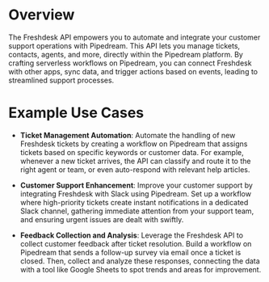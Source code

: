 # Overview

The Freshdesk API empowers you to automate and integrate your customer support operations with Pipedream. This API lets you manage tickets, contacts, agents, and more, directly within the Pipedream platform. By crafting serverless workflows on Pipedream, you can connect Freshdesk with other apps, sync data, and trigger actions based on events, leading to streamlined support processes.

# Example Use Cases

- **Ticket Management Automation**: Automate the handling of new Freshdesk tickets by creating a workflow on Pipedream that assigns tickets based on specific keywords or customer data. For example, whenever a new ticket arrives, the API can classify and route it to the right agent or team, or even auto-respond with relevant help articles.

- **Customer Support Enhancement**: Improve your customer support by integrating Freshdesk with Slack using Pipedream. Set up a workflow where high-priority tickets create instant notifications in a dedicated Slack channel, gathering immediate attention from your support team, and ensuring urgent issues are dealt with swiftly.

- **Feedback Collection and Analysis**: Leverage the Freshdesk API to collect customer feedback after ticket resolution. Build a workflow on Pipedream that sends a follow-up survey via email once a ticket is closed. Then, collect and analyze these responses, connecting the data with a tool like Google Sheets to spot trends and areas for improvement.
